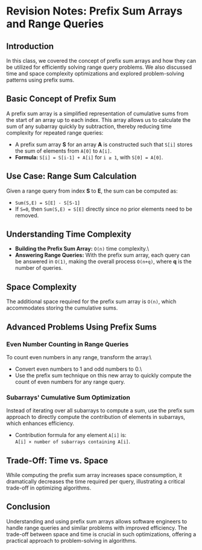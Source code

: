 # Revision Notes: Prefix Sum Arrays and Range Queries

## Introduction

In this class, we covered the concept of prefix sum arrays and how they
can be utilized for efficiently solving range query problems. We also
discussed time and space complexity optimizations and explored
problem-solving patterns using prefix sums.

## Basic Concept of Prefix Sum

A prefix sum array is a simplified representation of cumulative sums
from the start of an array up to each index. This array allows us to
calculate the sum of any subarray quickly by subtraction, thereby
reducing time complexity for repeated range queries:

-   A prefix sum array **S** for an array **A** is constructed such that
    `S[i]` stores the sum of elements from `A[0]` to `A[i]`.
-   **Formula:** `S[i] = S[i-1] + A[i]` for `i ≥ 1`, with `S[0] = A[0]`.

## Use Case: Range Sum Calculation

Given a range query from index **S** to **E**, the sum can be computed
as:

-   `Sum(S,E) = S[E] - S[S-1]`
-   If `S=0`, then `Sum(S,E) = S[E]` directly since no prior elements
    need to be removed.

## Understanding Time Complexity

-   **Building the Prefix Sum Array:** `O(n)` time complexity.\
-   **Answering Range Queries:** With the prefix sum array, each query
    can be answered in `O(1)`, making the overall process `O(n+q)`,
    where **q** is the number of queries.

## Space Complexity

The additional space required for the prefix sum array is `O(n)`, which
accommodates storing the cumulative sums.

## Advanced Problems Using Prefix Sums

### Even Number Counting in Range Queries

To count even numbers in any range, transform the array:\
- Convert even numbers to 1 and odd numbers to 0.\
- Use the prefix sum technique on this new array to quickly compute the
  count of even numbers for any range query.

### Subarrays' Cumulative Sum Optimization

Instead of iterating over all subarrays to compute a sum, use the prefix
sum approach to directly compute the contribution of elements in
subarrays, which enhances efficiency.

-   Contribution formula for any element `A[i]` is:\
    `A[i] × number of subarrays containing A[i]`.

## Trade-Off: Time vs. Space

While computing the prefix sum array increases space consumption, it
dramatically decreases the time required per query, illustrating a
critical trade-off in optimizing algorithms.

## Conclusion

Understanding and using prefix sum arrays allows software engineers to
handle range queries and similar problems with improved efficiency. The
trade-off between space and time is crucial in such optimizations,
offering a practical approach to problem-solving in algorithms.
